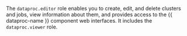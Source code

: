 The `dataproc.editor` role enables you to create, edit, and delete clusters and jobs, view information about them, and provides access to the {{ dataproc-name }} component web interfaces. It includes the `dataproc.viewer` role.